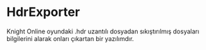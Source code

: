# HdrExporter
Knight Online oyundaki .hdr uzantılı dosyadan sıkıştırılmış dosyaları bilgilerini alarak onları çıkartan bir yazılımdır.
